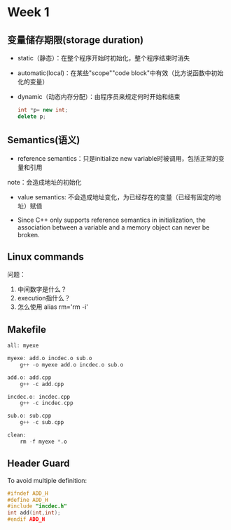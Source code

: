 # Week 1


## 变量储存期限(storage duration)

- static（静态）：在整个程序开始时初始化，整个程序结束时消失

- automatic(local)：在某些"scope""code block"中有效（比方说函数中初始化的变量）

- dynamic（动态内存分配）：由程序员来规定何时开始和结束

  ```c++
  int *p= new int;
  delete p;
  ```
## Semantics(语义)

- reference semantics：只是initialize new variable时被调用，包括正常的变量和引用
  

note：会造成地址的初始化

- value semantics: 不会造成地址变化，为已经存在的变量（已经有固定的地址）赋值

- Since C++ only supports reference semantics in initialization, the association between a variable and a memory object can never be broken.
  
## Linux commands


问题：

1. 中间数字是什么？
2. execution指什么？
3. 怎么使用 alias rm='rm -i'

## Makefile

```c++
all: myexe

myexe: add.o incdec.o sub.o
    g++ -o myexe add.o incdec.o sub.o

add.o: add.cpp
    g++ -c add.cpp

incdec.o: incdec.cpp
    g++ -c incdec.cpp

sub.o: sub.cpp
    g++ -c sub.cpp

clean:
    rm -f myexe *.o
```



## Header Guard

To avoid multiple definition:

```c++
#ifndef ADD_H
#define ADD_H
#include "incdec.h"
int add(int,int);
#endif ADD_H
```








